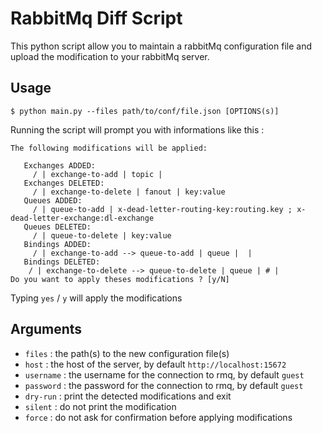 # RabbitMq Diff Script


This python script allow you to maintain a rabbitMq configuration file and upload the modification to your rabbitMq server.

## Usage

``` shell
$ python main.py --files path/to/conf/file.json [OPTIONS(s)]
```

Running the script will prompt you with informations like this :

``` shell
The following modifications will be applied:

   Exchanges ADDED:
     / | exchange-to-add | topic |
   Exchanges DELETED:
	 / | exchange-to-delete | fanout | key:value
   Queues ADDED:
	 / | queue-to-add | x-dead-letter-routing-key:routing.key ; x-dead-letter-exchange:dl-exchange
   Queues DELETED:
	 / | queue-to-delete | key:value
   Bindings ADDED:
	 / | exchange-to-add --> queue-to-add | queue |  |
   Bindings DELETED:
	/ | exchange-to-delete --> queue-to-delete | queue | # |
Do you want to apply theses modifications ? [y/N]
```

Typing `yes` / `y` will apply the modifications


## Arguments


 - `files` : the path(s) to the new configuration file(s)
 - `host` : the host of the server, by default `http://localhost:15672`
 - `username` : the username for the connection to rmq, by default `guest`
 - `password` : the password for the connection to rmq, by default `guest`
 - `dry-run` : print the detected modifications and exit
 - `silent` : do not print the modification
 - `force` : do not ask for confirmation before applying modifications
